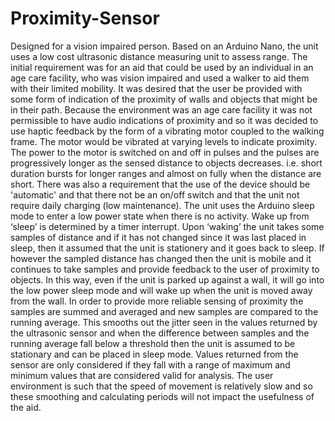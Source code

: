# Proximity-Sensor
Designed for a vision impaired person. Based on an Arduino Nano, the unit uses a low cost ultrasonic distance measuring unit to assess range.
The initial requirement was for an aid that could be used by an individual in an age care facility, who was vision impaired and used a walker to aid them with their limited mobility. It was desired that the user be provided with some form of indication of the proximity of walls and objects that might be in their path.
Because the environment was an age care facility it was not permissible to have audio indications of proximity and so it was decided to use haptic feedback by the form of a vibrating motor coupled to the walking frame. The motor would be vibrated at varying levels to indicate proximity. The power to the motor is switched on and off in pulses and the pulses are progressively longer as the sensed distance to objects decreases. i.e. short duration bursts for longer ranges and almost on fully when the distance are short.
There was also a requirement that the use of the device should be 'automatic' and that there not be an on/off switch and that the unit not require daily charging (low maintenance).
The unit uses the Arduino sleep mode to enter a low power state when there is no activity. Wake up from ‘sleep’ is determined by a timer interrupt. Upon ‘waking’ the unit takes some samples of distance and if it has not changed since it was last placed in sleep, then it assumed that the unit is stationery and it goes back to sleep. If however the sampled distance has changed then the unit is mobile and it continues to take samples and provide feedback to the user of proximity to objects.
In this way, even if the unit is parked up against a wall, it will go into the low power sleep mode and will wake up when the unit is moved away from the wall.
In order to provide more reliable sensing of proximity the samples are summed and averaged and new samples are compared to the running average. This smooths out the jitter seen in the values returned by the ultrasonic sensor and when the difference between samples and the running average fall below a threshold then the unit is assumed to be stationary and can be placed in sleep mode. Values returned from the sensor are only considered if they fall with a range of maximum and minimum values that are considered valid for analysis.
The user environment is such that the speed of movement is relatively slow and so these smoothing and calculating periods will not impact the usefulness of the aid.

